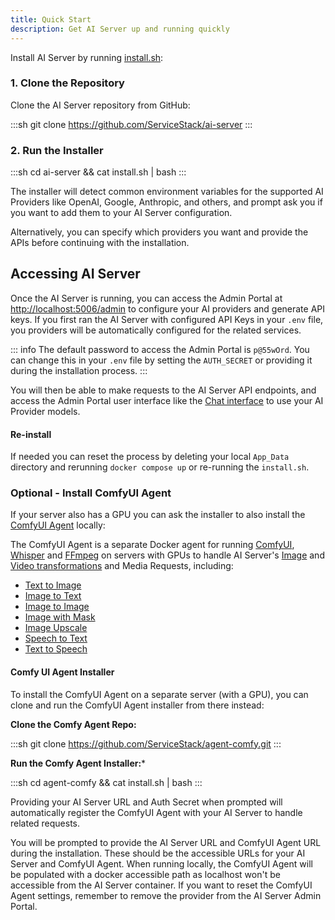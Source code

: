 ```yaml
---
title: Quick Start
description: Get AI Server up and running quickly
---
```


Install AI Server by running [install.sh](https://github.com/ServiceStack/ai-server/blob/main/install.sh):

### 1. Clone the Repository

Clone the AI Server repository from GitHub:

:::sh
git clone https://github.com/ServiceStack/ai-server
:::

### 2. Run the Installer

:::sh
cd ai-server && cat install.sh | bash
:::

The installer will detect common environment variables for the supported AI Providers like OpenAI, Google, Anthropic, and others, and prompt ask you if you want to add them to your AI Server configuration.

<div data-asciicinema="/pages/ai-server/ai-server-install.cast" 
     data-options="{loop:true,poster:'npt:00:21',theme:'dracula',rows:13}"></div>

Alternatively, you can specify which providers you want and provide the APIs before continuing with the installation.

## Accessing AI Server

Once the AI Server is running, you can access the Admin Portal at [http://localhost:5006/admin](http://localhost:5005/admin) to configure your AI providers and generate API keys.
If you first ran the AI Server with configured API Keys in your `.env` file, you providers will be automatically configured for the related services.

::: info
The default password to access the Admin Portal is `p@55wOrd`. You can change this in your `.env` file by setting the `AUTH_SECRET` or providing it during the installation process.
:::

You will then be able to make requests to the AI Server API endpoints, and access the Admin Portal user interface like the [Chat interface](http://localhost:5005/admin/Chat) to use your AI Provider models.

#### Re-install

If needed you can reset the process by deleting your local `App_Data` directory and rerunning `docker compose up` or re-running the `install.sh`.

### Optional - Install ComfyUI Agent

If your server also has a GPU you can ask the installer to also install the [ComfyUI Agent](/ai-server/comfy-extension) locally:

<div data-asciicinema="https://docs.servicestack.net/pages/ai-server/agent-comfy-install.cast" 
     data-options="{loop:true,poster:'npt:00:09',theme:'dracula',rows:16}"></div>

The ComfyUI Agent is a separate Docker agent for running [ComfyUI](https://www.comfy.org), 
[Whisper](https://github.com/openai/whisper) and [FFmpeg](https://www.ffmpeg.org) on servers with GPUs to handle 
AI Server's [Image](/ai-server/transform/image) and 
[Video transformations](/ai-server/transform/video) and Media Requests, including:

- [Text to Image](/ai-server/text-to-image)
- [Image to Text](/ai-server/image-to-text)
- [Image to Image](/ai-server/image-to-image)
- [Image with Mask](/ai-server/image-with-mask)
- [Image Upscale](/ai-server/image-upscale)
- [Speech to Text](/ai-server/speech-to-text)
- [Text to Speech](/ai-server/text-to-speech)

#### Comfy UI Agent Installer

To install the ComfyUI Agent on a separate server (with a GPU), you can clone and run the ComfyUI Agent installer from there instead:

**Clone the Comfy Agent Repo:**

:::sh
git clone https://github.com/ServiceStack/agent-comfy.git
:::

**Run the Comfy Agent Installer:***

:::sh
cd agent-comfy && cat install.sh | bash
:::

Providing your AI Server URL and Auth Secret when prompted will automatically register the ComfyUI Agent with your AI Server to handle related requests.


You will be prompted to provide the AI Server URL and ComfyUI Agent URL during the installation.
These should be the accessible URLs for your AI Server and ComfyUI Agent. When running locally, the ComfyUI Agent will be populated with a docker accessible path as localhost won't be accessible from the AI Server container.
If you want to reset the ComfyUI Agent settings, remember to remove the provider from the AI Server Admin Portal.

